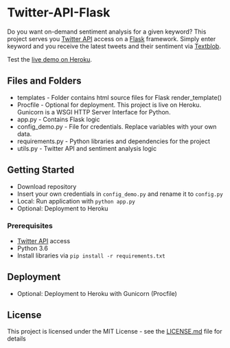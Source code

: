 # Twitter-API-Flask

Do you want on-demand sentiment analysis for a given keyword? This project serves you [Twitter API](https://developer.twitter.com/en/apply-for-access) access on a [Flask](https://github.com/pallets/flask) framework. Simply enter keyword and you receive the latest tweets and their sentiment via [Textblob](https://github.com/sloria/TextBlob).

Test the [live demo on Heroku](https://twitter-sentiment-demo.herokuapp.com).

## Files and Folders

- templates - Folder contains html source files for Flask render_template()
- Procfile - Optional for deployment. This project is live on Heroku. Gunicorn is a WSGI HTTP Server Interface for Python.
- app.py - Contains Flask logic
- config_demo.py - File for credentials. Replace variables with your own data.
- requirements.py - Python libraries and dependencies for the project
- utils.py - Twitter API and sentiment analysis logic

## Getting Started

- Download repository
- Insert your own credentials in ``` config_demo.py ``` and rename it to ```config.py```
- Local: Run application with ```python app.py```
- Optional: Deployment to Heroku

### Prerequisites

- [Twitter API](https://developer.twitter.com/en/apply-for-access) access
- Python 3.6
- Install libraries via ```pip install -r requirements.txt```

## Deployment

- Optional: Deployment to Heroku with Gunicorn (Procfile)

## License

This project is licensed under the MIT License - see the [LICENSE.md](LICENSE.md) file for details

